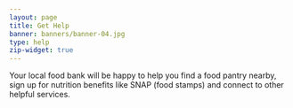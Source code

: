 ```yaml
---
layout: page
title: Get Help
banner: banners/banner-04.jpg
type: help
zip-widget: true
---
```

Your local food bank will be happy to help you find a food pantry nearby, sign up for nutrition benefits like SNAP (food stamps) and connect to other helpful services.
